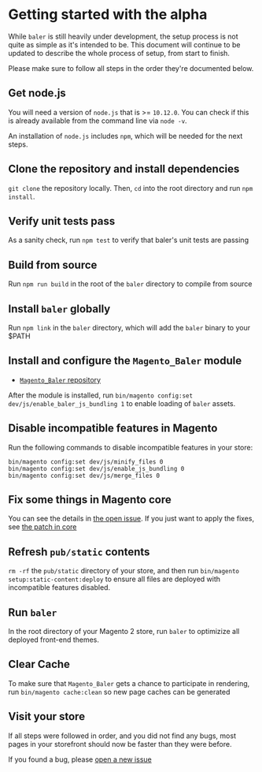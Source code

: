# Getting started with the alpha

While `baler` is still heavily under development, the setup process is not quite as simple as it's intended to be. This document will continue to be updated to describe the whole process of setup, from start to finish.

Please make sure to follow all steps in the order they're documented below.

## Get node.js

You will need a version of `node.js` that is >= `10.12.0`. You can check if this is already available from the command line via `node -v`.

An installation of `node.js` includes `npm`, which will be needed for the next steps.

## Clone the repository and install dependencies

`git clone` the repository locally. Then, `cd` into the root directory and run `npm install`.

## Verify unit tests pass

As a sanity check, run `npm test` to verify that baler's unit tests are passing

## Build from source

Run `npm run build` in the root of the `baler` directory to compile from source

## Install `baler` globally

Run `npm link` in the `baler` directory, which will add the `baler` binary to your \$PATH

## Install and configure the `Magento_Baler` module

-   [`Magento_Baler` repository](https://github.com/adifucan/m2-baler)

After the module is installed, run `bin/magento config:set dev/js/enable_baler_js_bundling 1` to enable loading of `baler` assets.

## Disable incompatible features in Magento

Run the following commands to disable incompatible features in your store:

```
bin/magento config:set dev/js/minify_files 0
bin/magento config:set dev/js/enable_js_bundling 0
bin/magento config:set dev/js/merge_files 0
```

## Fix some things in Magento core

You can see the details in [the open issue](https://github.com/DrewML/baler/issues/6). If you just want to apply the fixes, see [the patch in core](https://github.com/magento/magento2/commit/db43c11c6830465b764ede32abb7262258e5f574)

## Refresh `pub/static` contents

`rm -rf` the `pub/static` directory of your store, and then run `bin/magento setup:static-content:deploy` to ensure all files are deployed with incompatible features disabled.

## Run `baler`

In the root directory of your Magento 2 store, run `baler` to optimizize all deployed front-end themes.

## Clear Cache

To make sure that `Magento_Baler` gets a chance to participate in rendering, run `bin/magento cache:clean` so new page caches can be generated

## Visit your store

If all steps were followed in order, and you did not find any bugs, most pages in your storefront should now be faster than they were before.

If you found a bug, please [open a new issue](https://github.com/DrewML/baler/issues/new)
